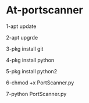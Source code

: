 # At-portscanner

1-apt update

2-apt upgrde

3-pkg install git

4-pkg install python 

5-pkg install python2 

6-chmod +x PortScanner.py

7-python PortScanner.py
